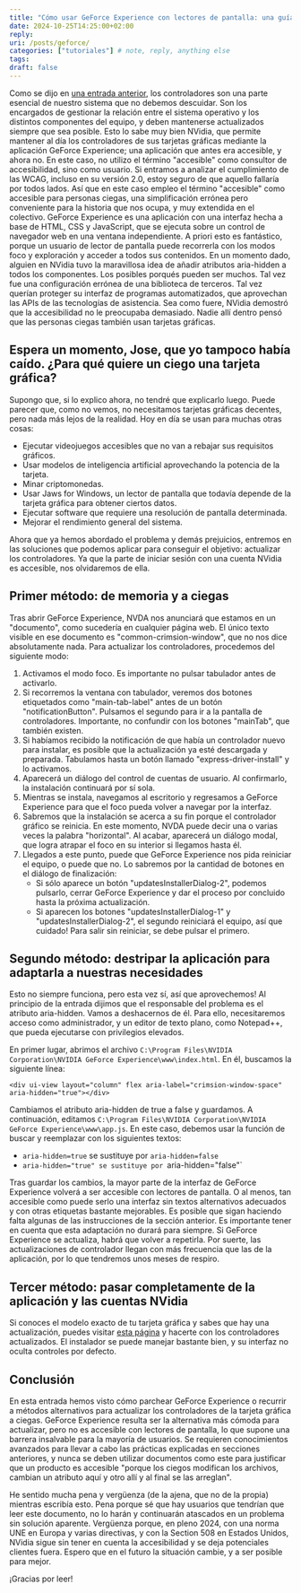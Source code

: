```yaml
---
title: "Cómo usar GeForce Experience con lectores de pantalla: una guía que jamás debió ser escrita"
date: 2024-10-25T14:25:00+02:00
reply:
uri: /posts/geforce/
categories: ["tutoriales"] # note, reply, anything else
tags:
draft: false
---
```


Como se dijo en [una entrada anterior](/posts/driverpack), los controladores son una parte esencial de nuestro sistema que no debemos descuidar. Son los encargados de gestionar la relación entre el sistema operativo y los distintos componentes del equipo, y deben mantenerse actualizados siempre que sea posible. Esto lo sabe muy bien NVidia, que permite mantener al día los controladores de sus tarjetas gráficas mediante la aplicación GeForce Experience; una aplicación que antes era accesible, y ahora no. En este caso, no utilizo el término "accesible" como consultor de accesibilidad, sino como usuario. Si entramos a analizar el cumplimiento de las WCAG, incluso en su versión 2.0, estoy seguro de que aquello fallaría por todos lados. Así que en este caso empleo el término "accesible" como accesible para personas ciegas, una simplificación errónea pero conveniente para la historia que nos ocupa, y muy extendida en el colectivo.
GeForce Experience es una aplicación con una interfaz hecha a base de HTML, CSS y JavaScript, que se ejecuta sobre un control de navegador web en una ventana independiente. A priori esto es fantástico, porque un usuario de lector de pantalla puede recorrerla con los modos foco y exploración y acceder a todos sus contenidos. En un momento dado, alguien en NVidia tuvo la maravillosa idea de añadir atributos aria-hidden a todos los componentes. Los posibles porqués pueden ser muchos. Tal vez fue una configuración errónea de una biblioteca de terceros. Tal vez querían proteger su interfaz de programas automatizados, que aprovechan las APIs de las tecnologías de asistencia. Sea como fuere, NVidia demostró que la accesibilidad no le preocupaba demasiado. Nadie allí dentro pensó que las personas ciegas también usan tarjetas gráficas.

## Espera un momento, Jose, que yo tampoco había caído. ¿Para qué quiere un ciego una tarjeta gráfica?

Supongo que, si lo explico ahora, no tendré que explicarlo luego. Puede parecer que, como no vemos, no necesitamos tarjetas gráficas decentes, pero nada más lejos de la realidad. Hoy en día se usan para muchas otras cosas:

* Ejecutar videojuegos accesibles que no van a rebajar sus requisitos gráficos.
* Usar modelos de inteligencia artificial aprovechando la potencia de la tarjeta.
* Minar criptomonedas.
* Usar Jaws for Windows, un lector de pantalla que todavía depende de la tarjeta gráfica para obtener ciertos datos.
* Ejecutar software que requiere una resolución de pantalla determinada.
* Mejorar el rendimiento general del sistema.

Ahora que ya hemos abordado el problema y demás prejuicios, entremos en las soluciones que podemos aplicar para conseguir el objetivo: actualizar los controladores. Ya que la parte de iniciar sesión con una cuenta NVidia es accesible, nos olvidaremos de ella.

## Primer método: de memoria y a ciegas

Tras abrir GeForce Experience, NVDA nos anunciará que estamos en un "documento", como sucedería en cualquier página web. El único texto visible en ese documento es "common-crimsion-window", que no nos dice absolutamente nada. Para actualizar los controladores, procedemos del siguiente modo:

1. Activamos el modo foco. Es importante no pulsar tabulador antes de activarlo.
2. Si recorremos la ventana con tabulador, veremos dos botones etiquetados como "main-tab-label" antes de un botón "notificationButton". Pulsamos el segundo para ir a la pantalla de controladores. Importante, no confundir con los botones "mainTab", que también existen.
3. Si habíamos recibido la notificación de que había un controlador nuevo para instalar, es posible que la actualización ya esté descargada y preparada. Tabulamos hasta un botón llamado "express-driver-install" y lo activamos.
4. Aparecerá un diálogo del control de cuentas de usuario. Al confirmarlo, la instalación continuará por sí sola.
5. Mientras se instala, navegamos al escritorio y regresamos a GeForce Experience para que el foco pueda volver a navegar por la interfaz.
6. Sabremos que la instalación se acerca a su fin porque el controlador gráfico se reinicia. En este momento, NVDA puede decir una o varias veces la palabra "horizontal". Al acabar, aparecerá un diálogo modal, que logra atrapar el foco en su interior si llegamos hasta él.
7. Llegados a este punto, puede que GeForce Experience nos pida reiniciar el equipo, o puede que no. Lo sabremos por la cantidad de botones en el diálogo de finalización:
    * Si sólo aparece un botón "updatesInstallerDialog-2", podemos pulsarlo, cerrar GeForce Experience y dar el proceso por concluido hasta la próxima actualización.
    * Si aparecen los botones "updatesInstallerDialog-1" y "updatesInstallerDialog-2", el segundo reiniciará el equipo, así que cuidado! Para salir sin reiniciar, se debe pulsar el primero.

## Segundo método: destripar la aplicación para adaptarla a nuestras necesidades

Esto no siempre funciona, pero esta vez sí, así que aprovechemos! Al principio de la entrada dijimos que el responsable del problema es el atributo aria-hidden. Vamos a deshacernos de él. Para ello, necesitaremos acceso como administrador, y un editor de texto plano, como Notepad++, que pueda ejecutarse con privilegios elevados.

En primer lugar, abrimos el archivo `C:\Program Files\NVIDIA Corporation\NVIDIA GeForce Experience\www\index.html`. En él, buscamos la siguiente línea:

```
<div ui-view layout="column" flex aria-label="crimsion-window-space" aria-hidden="true"></div>
```

Cambiamos el atributo aria-hidden de true a false y guardamos. A continuación, editamos `C:\Program Files\NVIDIA Corporation\NVIDIA GeForce Experience\www\app.js`. En este caso, debemos usar la función de buscar y reemplazar con los siguientes textos:

* `aria-hidden=true` se sustituye por `aria-hidden=false`
* `aria-hidden="true" se sustituye por `aria-hidden="false"`

Tras guardar los cambios, la mayor parte de la interfaz de GeForce Experience volverá a ser accesible con lectores de pantalla. O al menos, tan accesible como puede serlo una interfaz sin textos alternativos adecuados y con otras etiquetas bastante mejorables. Es posible que sigan haciendo falta algunas de las instrucciones de la sección anterior.
Es importante tener en cuenta que esta adaptación no durará para siempre. Si GeForce Experience se actualiza, habrá que volver a repetirla. Por suerte, las actualizaciones de controlador llegan con más frecuencia que las de la aplicación, por lo que tendremos unos meses de respiro.

## Tercer método: pasar completamente de la aplicación y las cuentas NVidia

Si conoces el modelo exacto de tu tarjeta gráfica y sabes que hay una actualización, puedes visitar [esta página](https://www.nvidia.com/en-us/geforce/drivers/) y hacerte con los controladores actualizados. El instalador se puede manejar bastante bien, y su interfaz no oculta controles por defecto.

## Conclusión

En esta entrada hemos visto cómo parchear GeForce Experience o recurrir a métodos alternativos para actualizar los controladores de la tarjeta gráfica a ciegas. GeForce Experience resulta ser la alternativa más cómoda para actualizar, pero no es accesible con lectores de pantalla, lo que supone una barrera insalvable para la mayoría de usuarios. Se requieren conocimientos avanzados para llevar a cabo las prácticas explicadas en secciones anteriores, y nunca se deben utilizar documentos como este para justificar que un producto es accesible "porque los ciegos modifican los archivos, cambian un atributo aquí y otro allí y al final se las arreglan".

He sentido mucha pena y vergüenza (de la ajena, que no de la propia) mientras escribía esto. Pena porque sé que hay usuarios que tendrían que leer este documento, no lo harán y continuarán atascados en un problema sin solución aparente. Vergüenza porque, en pleno 2024, con una norma UNE en Europa y varias directivas, y con la Section 508 en Estados Unidos, NVidia sigue sin tener en cuenta la accesibilidad y se deja potenciales clientes fuera. Espero que en el futuro la situación cambie, y a ser posible para mejor.

¡Gracias por leer!